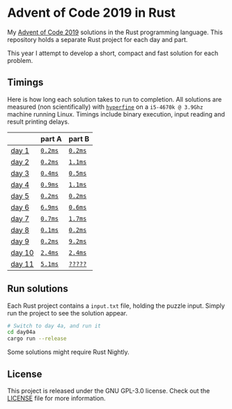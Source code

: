 # Advent of Code 2019 in Rust
My [Advent of Code 2019][aoc-2019] solutions in the Rust programming language.
This repository holds a separate Rust project for each day and part.

This year I attempt to develop a short, compact and fast solution for each
problem.

## Timings
Here is how long each solution takes to run to completion.
All solutions are measured (non scientifically) with [`hyperfine`][hyperfine] on
a `i5-4670k @ 3.9Ghz` machine running Linux.
Timings include binary execution, input reading and result printing delays.

|                                                | part A                          | part B                          |
|:-----------------------------------------------|:--------------------------------|:--------------------------------|
| [day 1](https://adventofcode.com/2019/day/1)   | [`0.2ms`](./day01a/src/main.rs) | [`0.2ms`](./day01b/src/main.rs) |
| [day 2](https://adventofcode.com/2019/day/2)   | [`0.2ms`](./day02a/src/main.rs) | [`1.1ms`](./day02b/src/main.rs) |
| [day 3](https://adventofcode.com/2019/day/3)   | [`0.4ms`](./day03a/src/main.rs) | [`0.5ms`](./day03b/src/main.rs) |
| [day 4](https://adventofcode.com/2019/day/4)   | [`0.9ms`](./day04a/src/main.rs) | [`1.1ms`](./day04b/src/main.rs) |
| [day 5](https://adventofcode.com/2019/day/5)   | [`0.2ms`](./day05a/src/main.rs) | [`0.2ms`](./day05b/src/main.rs) |
| [day 6](https://adventofcode.com/2019/day/6)   | [`6.9ms`](./day06a/src/main.rs) | [`0.6ms`](./day06b/src/main.rs) |
| [day 7](https://adventofcode.com/2019/day/7)   | [`0.7ms`](./day07a/src/main.rs) | [`1.7ms`](./day07b/src/main.rs) |
| [day 8](https://adventofcode.com/2019/day/8)   | [`0.1ms`](./day08a/src/main.rs) | [`0.2ms`](./day08b/src/main.rs) |
| [day 9](https://adventofcode.com/2019/day/9)   | [`0.2ms`](./day09a/src/main.rs) | [`9.2ms`](./day09b/src/main.rs) |
| [day 10](https://adventofcode.com/2019/day/10) | [`2.4ms`](./day10a/src/main.rs) | [`2.4ms`](./day10b/src/main.rs) |
| [day 11](https://adventofcode.com/2019/day/11) | [`5.1ms`](./day11a/src/main.rs) | [`?????`](./day11b/src/main.rs) |

## Run solutions
Each Rust project contains a `input.txt` file, holding the puzzle input. Simply
run the project to see the solution appear.

```bash
# Switch to day 4a, and run it
cd day04a
cargo run --release
```

Some solutions might require Rust Nightly.

## License
This project is released under the GNU GPL-3.0 license.
Check out the [LICENSE](LICENSE) file for more information.

[aoc-2019]: https://adventofcode.com/2019
[hyperfine]: https://github.com/sharkdp/hyperfine
